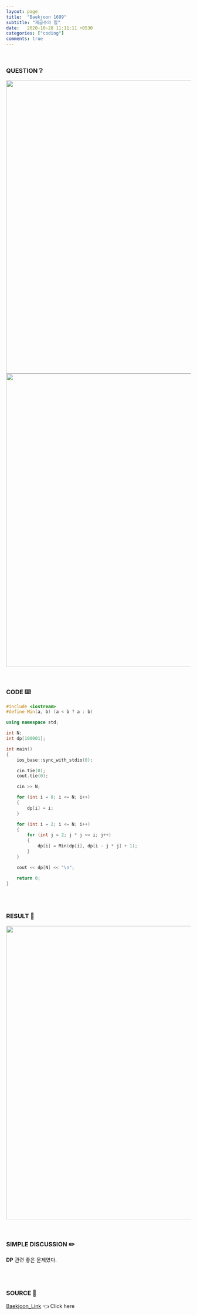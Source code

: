```yaml
---
layout: page
title:  "Baekjoon 1699"
subtitle: "제곱수의 합"
date:   2020-10-28 11:11:11 +0530
categories: ["coding"]
comments: true
---
```


<br>

### QUESTION ❔

<img src="{{ '/assets/baekjoon/1699.jpg' }}" style="width: 800px; height: auto; margin-left: auto; margin-right: auto; display: block;">
<img src="{{ '/assets/baekjoon/1699a.jpg' }}" style="width: 800px; height: auto; margin-left: auto; margin-right: auto; display: block;">  

<br>
<br>

### CODE ⌨️

```c++
#include <iostream>
#define Min(a, b) (a < b ? a : b)

using namespace std;

int N;
int dp[100001];

int main()
{
	ios_base::sync_with_stdio(0);

	cin.tie(0);
	cout.tie(0);

	cin >> N;

	for (int i = 0; i <= N; i++)
	{
		dp[i] = i;
	}

	for (int i = 2; i <= N; i++)
	{
		for (int j = 2; j * j <= i; j++)
		{
			dp[i] = Min(dp[i], dp[i - j * j] + 1);
		}
	}

	cout << dp[N] << "\n";

	return 0;
}
```  

<br>
<br>

### RESULT 💛

<img src="{{ '/assets/baekjoon/1699r.jpg' }}" style="width: 800px; height: auto; margin-left: auto; margin-right: auto; display: block;">  

<br>
<br>

### SIMPLE DISCUSSION ✏️

**DP** 관련 좋은 문제였다.  

<br>
<br>

### SOURCE 💎

[Baekjoon_Link][link] 👈 Click here  

<br>
<br>
<br>

<script src="https://utteranc.es/client.js"
        repo="DCherish/DCherish.github.io"
        issue-term="pathname"
        theme="boxy-light"
        crossorigin="anonymous"
        async>
</script>

[link]: https://www.acmicpc.net/problem/1699